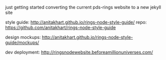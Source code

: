 just getting started converting the current pds-rings website to a new jekyll site

style guide:
http://anitakhart.github.io/rings-node-style-guide/
repo: https://github.com/anitakhart/rings-node-style-guide

design mockups:
http://anitakhart.github.io/rings-node-style-guide/mockups/

dev deployment: 
http://ringsnodewebsite.beforeamillionuniverses.com/


